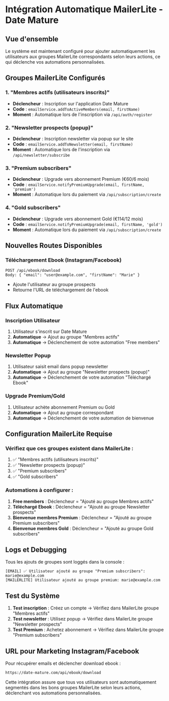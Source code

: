 # Intégration Automatique MailerLite - Date Mature

## Vue d'ensemble

Le système est maintenant configuré pour ajouter automatiquement les utilisateurs aux groupes MailerLite correspondants selon leurs actions, ce qui déclenche vos automations personnalisées.

## Groupes MailerLite Configurés

### 1. "Membres actifs (utilisateurs inscrits)"
- **Déclencheur** : Inscription sur l'application Date Mature
- **Code** : `emailService.addToActiveMembers(email, firstName)`
- **Moment** : Automatique lors de l'inscription via `/api/auth/register`

### 2. "Newsletter prospects (popup)"
- **Déclencheur** : Inscription newsletter via popup sur le site
- **Code** : `emailService.addToNewsletter(email, firstName)`
- **Moment** : Automatique lors de l'inscription via `/api/newsletter/subscribe`

### 3. "Premium subscribers"
- **Déclencheur** : Upgrade vers abonnement Premium (€60/6 mois)
- **Code** : `emailService.notifyPremiumUpgrade(email, firstName, 'premium')`
- **Moment** : Automatique lors du paiement via `/api/subscription/create`

### 4. "Gold subscribers"
- **Déclencheur** : Upgrade vers abonnement Gold (€114/12 mois)
- **Code** : `emailService.notifyPremiumUpgrade(email, firstName, 'gold')`
- **Moment** : Automatique lors du paiement via `/api/subscription/create`

## Nouvelles Routes Disponibles

### Téléchargement Ebook (Instagram/Facebook)
```
POST /api/ebook/download
Body: { "email": "user@example.com", "firstName": "Marie" }
```
- Ajoute l'utilisateur au groupe prospects
- Retourne l'URL de téléchargement de l'ebook

## Flux Automatique

### Inscription Utilisateur
1. Utilisateur s'inscrit sur Date Mature
2. **Automatique** → Ajout au groupe "Membres actifs"
3. **Automatique** → Déclenchement de votre automation "Free members"

### Newsletter Popup
1. Utilisateur saisit email dans popup newsletter
2. **Automatique** → Ajout au groupe "Newsletter prospects (popup)"
3. **Automatique** → Déclenchement de votre automation "Téléchargé Ebook"

### Upgrade Premium/Gold
1. Utilisateur achète abonnement Premium ou Gold
2. **Automatique** → Ajout au groupe correspondant
3. **Automatique** → Déclenchement de votre automation de bienvenue

## Configuration MailerLite Requise

### Vérifiez que ces groupes existent dans MailerLite :
1. ✅ "Membres actifs (utilisateurs inscrits)" 
2. ✅ "Newsletter prospects (popup)"
3. ✅ "Premium subscribers"
4. ✅ "Gold subscribers"

### Automations à configurer :
1. **Free members** : Déclencheur = "Ajouté au groupe Membres actifs"
2. **Téléchargé Ebook** : Déclencheur = "Ajouté au groupe Newsletter prospects"
3. **Bienvenue membres Premium** : Déclencheur = "Ajouté au groupe Premium subscribers"
4. **Bienvenue membres Gold** : Déclencheur = "Ajouté au groupe Gold subscribers"

## Logs et Debugging

Tous les ajouts de groupes sont loggés dans la console :
```
[EMAIL] ✅ Utilisateur ajouté au groupe "Premium subscribers": marie@example.com
[MAILERLITE] Utilisateur ajouté au groupe premium: marie@example.com
```

## Test du Système

1. **Test inscription** : Créez un compte → Vérifiez dans MailerLite groupe "Membres actifs"
2. **Test newsletter** : Utilisez popup → Vérifiez dans MailerLite groupe "Newsletter prospects"
3. **Test Premium** : Achetez abonnement → Vérifiez dans MailerLite groupe "Premium subscribers"

## URL pour Marketing Instagram/Facebook

Pour récupérer emails et déclencher download ebook :
```
https://date-mature.com/api/ebook/download
```

Cette intégration assure que tous vos utilisateurs sont automatiquement segmentés dans les bons groupes MailerLite selon leurs actions, déclenchant vos automations personnalisées.
